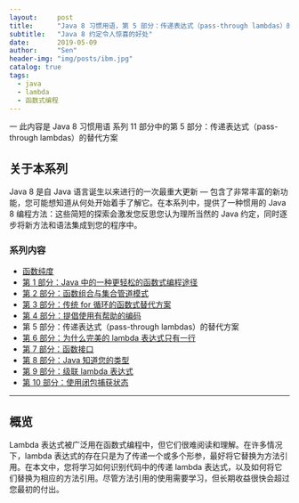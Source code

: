 ```yaml
---
layout:     post
title:      "Java 8 习惯用语，第 5 部分：传递表达式（pass-through lambdas）的替代方案"
subtitle:   "Java 8 约定令人惊喜的好处"
date:       2019-05-09
author:     "Sen"
header-img: "img/posts/ibm.jpg"
catalog: true
tags:
  - java
  - lambda
  - 函数式编程
---
```


一 此内容是 Java 8 习惯用语 系列 11 部分中的第 5 部分：传递表达式（pass-through lambdas）的替代方案

## 关于本系列

Java 8 是自 Java 语言诞生以来进行的一次最重大更新 — 包含了非常丰富的新功能，您可能想知道从何处开始着手了解它。在本系列中，提供了一种惯用的 Java 8 编程方法：这些简短的探索会激发您反思您认为理所当然的 Java 约定，同时逐步将新方法和语法集成到您的程序中。

### 系列内容

- [函数纯度][11]
- [第 1 部分：Java 中的一种更轻松的函数式编程途径][1]
- [第 2 部分：函数组合与集合管道模式][2]
- [第 3 部分：传统 for 循环的函数式替代方案][3]
- [第 4 部分：提倡使用有帮助的编码][4]
- 第 5 部分：传递表达式（pass-through lambdas）的替代方案
- [第 6 部分：为什么完美的 lambda 表达式只有一行][6]
- [第 7 部分：函数接口][7]
- [第 8 部分：Java 知道您的类型][8]
- [第 9 部分：级联 lambda 表达式][9]
- [第 10 部分：使用闭包捕获状态][10]

[1]: https://hub-sen.github.io/2019/05/09/java8idioms1/
[2]: https://hub-sen.github.io/2019/05/09/java8idioms2/
[3]: https://hub-sen.github.io/2019/05/09/java8idioms3/
[4]: https://hub-sen.github.io/2019/05/09/java8idioms4/
[6]: https://hub-sen.github.io/2019/05/09/java8idioms6/
[7]: https://hub-sen.github.io/2019/05/09/java8idioms7/
[8]: https://hub-sen.github.io/2019/05/09/java8idioms8/
[9]: https://hub-sen.github.io/2019/05/09/java8idioms9/
[10]: https://hub-sen.github.io/2019/05/09/java8idioms10/
[11]: https://hub-sen.github.io/2019/05/09/java8idioms11/

---

## 概览

Lambda 表达式被广泛用在函数式编程中，但它们很难阅读和理解。在许多情况下，lambda 表达式的存在只是为了传递一个或多个形参，最好将它替换为方法引用。在本文中，您将学习如何识别代码中的传递 lambda 表达式，以及如何将它们替换为相应的方法引用。尽管方法引用的使用需要学习，但长期收益很快会超过您最初的付出。